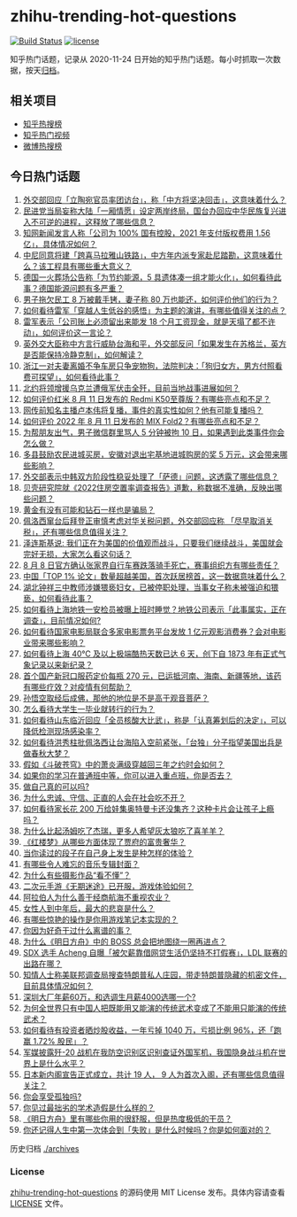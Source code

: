 # zhihu-trending-hot-questions

[![Build Status](https://github.com/justjavac/zhihu-trending-hot-questions/workflows/ci/badge.svg?branch=master)](https://github.com/justjavac/zhihu-trending-hot-questions/actions)
[![license](https://img.shields.io/github/license/justjavac/zhihu-trending-hot-questions)](https://github.com/justjavac/zhihu-trending-hot-questions/blob/master/LICENSE)

知乎热门话题，记录从 2020-11-24 日开始的知乎热门话题。每小时抓取一次数据，按天[归档](./archives)。

## 相关项目

- [知乎热搜榜](https://github.com/justjavac/zhihu-trending-top-search)
- [知乎热门视频](https://github.com/justjavac/zhihu-trending-hot-video)
- [微博热搜榜](https://github.com/justjavac/weibo-trending-hot-search)

## 今日热门话题

<!-- BEGIN -->
<!-- 最后更新时间 Fri Aug 12 2022 02:07:20 GMT+0800 (China Standard Time) -->

1. [外交部回应「立陶宛官员率团访台」，称「中方将坚决回击」，这意味着什么？](https://www.zhihu.com/question/547954721)
1. [民进党当局妄称大陆「一厢情愿」设定两岸终局，国台办回应中华民族复兴进入不可逆的进程，这释放了哪些信息？](https://www.zhihu.com/question/547932961)
1. [知网新闻发言人称「公司为 100% 国有控股，2021 年支付版权费用 1.56 亿」，具体情况如何？](https://www.zhihu.com/question/547986889)
1. [中尼同意将建「跨喜马拉雅山铁路」，中方年内派专家赴尼踏勘，这意味着什么？该工程具有哪些重大意义？](https://www.zhihu.com/question/547967558)
1. [德国一火葬场公告称「为节约能源，5 具遗体凑一组才能火化」，如何看待此事？德国能源问题有多严重？](https://www.zhihu.com/question/547992966)
1. [男子拖欠民工 8 万被戴手铐，妻子称 80 万也能还，如何评价他们的行为？](https://www.zhihu.com/question/547763250)
1. [如何看待雷军「穿越人生低谷的感悟」为主题的演讲，有哪些值得关注的点？](https://www.zhihu.com/question/547978326)
1. [雷军表示「公司账上必须留出来能发 18 个月工资现金，就是天塌了都不许动」，如何评价这一言论？](https://www.zhihu.com/question/547942875)
1. [英外交大臣称中方言行威胁台海和平，外交部反问「如果发生在苏格兰，英方是否能保持冷静克制」，如何解读？](https://www.zhihu.com/question/547954793)
1. [浙江一对夫妻离婚不争车房只争宠物狗，法院判决：「狗归女方，男方付照看费可探望」，如何看待此事？](https://www.zhihu.com/question/547916945)
1. [北约将领增援乌克兰遭俄军伏击全歼，目前当地战事进展如何？](https://www.zhihu.com/question/547791788)
1. [如何评价红米 8 月 11 日发布的 Redmi K50至尊版？有哪些亮点和不足？](https://www.zhihu.com/question/547982620)
1. [网传前知名主播卢本伟将复播，事件的真实性如何？他有可能复播吗？](https://www.zhihu.com/question/547917772)
1. [如何评价 2022 年 8 月 11 日发布的 MIX Fold2？有哪些亮点和不足？](https://www.zhihu.com/question/547977748)
1. [为帮朋友出气，男子微信群里骂人 5 分钟被拘 10 日，如果遇到此类事件你会怎么做？](https://www.zhihu.com/question/547818712)
1. [多县鼓励农民进城买房，安徽对退出宅基地进城购房的奖 5 万元，这会带来哪些影响？](https://www.zhihu.com/question/547909980)
1. [外交部表示中韩双方阶段性稳妥处理了「萨德」问题，这透露了哪些信息？](https://www.zhihu.com/question/547813318)
1. [贝壳研究院就《2022住房空置率调查报告》道歉，称数据不准确，反映出哪些问题？](https://www.zhihu.com/question/547914522)
1. [黄金有没有可能和钻石一样也是骗局？](https://www.zhihu.com/question/543952939)
1. [佩洛西窜台后拜登正审慎考虑对华关税问题，外交部回应称 「尽早取消关税」，还有哪些信息值得关注？](https://www.zhihu.com/question/547955304)
1. [泽连斯基说: 我们正在为美国的价值观而战斗，只要我们继续战斗，美国就会完好无损，大家怎么看这句话？](https://www.zhihu.com/question/547744540)
1. [8 月 8 日官方确认张家界自行车赛跌落骑手死亡，赛事组织方有哪些责任？](https://www.zhihu.com/question/547615868)
1. [中国「TOP 1% 论文」数量超越美国，首次跃居榜首，这一数据意味着什么？](https://www.zhihu.com/question/547770624)
1. [湖北钟祥三中教师涉嫌猥亵妇女，已被停职处理，当事女子称未被强迫和猥亵，如何看待此事？](https://www.zhihu.com/question/547801068)
1. [如何看待上海地铁一安检员被曝上班时睡觉？地铁公司表示「此事属实，正在调查」，目前情况如何?](https://www.zhihu.com/question/547954271)
1. [如何看待国家电影局联合多家电影票务平台发放 1 亿元观影消费券？会对电影业带来哪些影响？](https://www.zhihu.com/question/547966025)
1. [如何看待上海 40℃ 及以上极端酷热天数已达 6 天，创下自 1873 年有正式气象记录以来新纪录？](https://www.zhihu.com/question/547934946)
1. [首个国产新冠口服药定价每瓶 270 元，已运抵河南、海南、新疆等地，该药有哪些疗效？对疫情有何帮助？](https://www.zhihu.com/question/547983960)
1. [孙悟空取经后成佛，那他的地位是不是高于观音菩萨？](https://www.zhihu.com/question/546982893)
1. [怎么看待大学生一毕业就转行的行为？](https://www.zhihu.com/question/544417846)
1. [如何看待山东临沂回应「全员核酸大比武」，称是「认真筹划后的决定」，可以降低检测现场感染率？](https://www.zhihu.com/question/547793632)
1. [如何看待洪秀柱批佩洛西让台海陷入空前紧张，「台独」分子指望美国出兵是做春秋大梦？](https://www.zhihu.com/question/547939946)
1. [假如《斗破苍穹》中的萧炎满级穿越回三年之约时会如何？](https://www.zhihu.com/question/505387644)
1. [如果你的学习在普通班中等，你可以进入重点班，你是否去？](https://www.zhihu.com/question/547966987)
1. [做自己真的可以吗?](https://www.zhihu.com/question/546259844)
1. [为什么忠诚、守信、正直的人会在社会吃不开？](https://www.zhihu.com/question/541266799)
1. [如何看待家长花 200 万给娃集奥特曼卡还没集齐？这种卡片会让孩子上瘾吗？](https://www.zhihu.com/question/547821551)
1. [为什么比起汤姆吃了杰瑞，更多人希望灰太狼吃了喜羊羊？](https://www.zhihu.com/question/63416110)
1. [《红楼梦》从哪些方面体现了贾府的富贵奢华？](https://www.zhihu.com/question/412998026)
1. [当你读过的段子在自己身上发生是种怎样的体验？](https://www.zhihu.com/question/66768955)
1. [有哪些令人难忘的音乐专辑封面？](https://www.zhihu.com/question/547658882)
1. [为什么有些摄影作品“看不懂”？](https://www.zhihu.com/question/546740685)
1. [二次元手游《无期迷途》已开服，游戏体验如何？](https://www.zhihu.com/question/547915527)
1. [阿拉伯人为什么善于经商航海不重视农业？](https://www.zhihu.com/question/545471572)
1. [女性人到中年后，最大的悲哀是什么？](https://www.zhihu.com/question/507288413)
1. [有哪些惊艳的操作是你用游戏笔记本实现的？](https://www.zhihu.com/question/546735869)
1. [你因为好奇干过什么离谱的事？](https://www.zhihu.com/question/547816631)
1. [为什么《明日方舟》中的 BOSS 总会把地图绕一圈再进点？](https://www.zhihu.com/question/515225781)
1. [SDX 选手 Acheng 自曝「被欠薪靠借网贷生活仍坚持不打假赛」，LDL 联赛的出路在哪？](https://www.zhihu.com/question/547660030)
1. [知情人士称美联邦调查局搜查特朗普私人庄园，带走特朗普隐藏的机密文件，目前具体情况如何？](https://www.zhihu.com/question/547902930)
1. [深圳大厂年薪60万，和选调生月薪4000选哪一个?](https://www.zhihu.com/question/506044017)
1. [为何全世界只有中国人把既能用又能演的传统武术变成了不能用只能演的传统武术？](https://www.zhihu.com/question/547589700)
1. [如何看待有投资者晒炒股收益，一年亏掉 1040 万，亏损比例 96%，还「跑赢 1.72% 股民」？](https://www.zhihu.com/question/547897107)
1. [军媒披露歼-20 战机在我防空识别区识别查证外国军机，我国隐身战斗机在世界上是什么水平？](https://www.zhihu.com/question/547776260)
1. [日本新内阁宣告正式成立，共计 19 人， 9 人为首次入阁，还有哪些信息值得关注？](https://www.zhihu.com/question/547785485)
1. [你会享受孤独吗?](https://www.zhihu.com/question/547971540)
1. [你见过最拙劣的学术造假是什么样的？](https://www.zhihu.com/question/299526311)
1. [《明日方舟》里有哪些你用的很舒服，但是热度极低的干员？](https://www.zhihu.com/question/430339511)
1. [你还记得人生中第一次体会到「失败」是什么时候吗？你是如何面对的？](https://www.zhihu.com/question/538642224)

<!-- END -->

历史归档 [./archives](./archives)

### License

[zhihu-trending-hot-questions](https://github.com/justjavac/zhihu-trending-hot-questions)
的源码使用 MIT License 发布。具体内容请查看 [LICENSE](./LICENSE) 文件。
